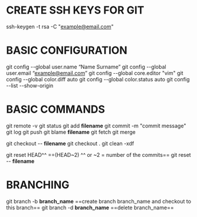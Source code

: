 # CREATE SSH KEYS FOR GIT

ssh-keygen -t rsa -C "example@email.com"

# BASIC CONFIGURATION

git config --global user.name “Name Surname”
git config --global user.email “example@email.com”
git config --global core.editor "vim"
git config --global color.diff auto
git config --global color.status auto
git config --list --show-origin

# BASIC COMMANDS

git remote -v
git status
git add **filename**
git commit -m "commit message"
git log
git push
git blame **filename**
git fetch
git merge

git checkout -- **filename**
git checkout .
git clean -xdf

git reset HEAD^^ ==(HEAD~2) ^^ or ~2 = number of the commits==
git reset -- **filename**

# BRANCHING

git branch -b **branch_name** ==create branch branch_name and checkout to this branch==
git branch -d **branch_name** ==delete branch_name==
